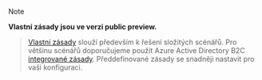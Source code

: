 > [!NOTE]
> **Vlastní zásady jsou ve verzi public preview.**

> [Vlastní zásady](..\articles\active-directory-b2c\active-directory-b2c-get-started-custom.md) slouží především k řešení složitých scénářů. Pro většinu scénářů doporučujeme použít Azure Active Directory B2C [integrované zásady](..\articles\active-directory-b2c\active-directory-b2c-reference-policies.md). Předdefinované zásady se snadněji nastavit pro vaši konfiguraci.

